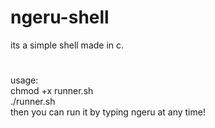 # ngeru-shell
its a simple shell made in c.
#
usage: <br />
chmod +x runner.sh <br />
./runner.sh <br />
then you can run it by typing ngeru at any time!
